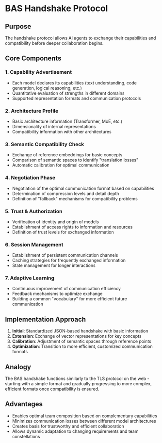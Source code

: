 # BAS Handshake Protocol

## Purpose
The handshake protocol allows AI agents to exchange their capabilities and compatibility before deeper collaboration begins.

## Core Components

### 1. Capability Advertisement
- Each model declares its capabilities (text understanding, code generation, logical reasoning, etc.)
- Quantitative evaluation of strengths in different domains
- Supported representation formats and communication protocols

### 2. Architecture Profile
- Basic architecture information (Transformer, MoE, etc.)
- Dimensionality of internal representations
- Compatibility information with other architectures

### 3. Semantic Compatibility Check
- Exchange of reference embeddings for basic concepts
- Comparison of semantic spaces to identify "translation losses"
- Automatic calibration for optimal communication

### 4. Negotiation Phase
- Negotiation of the optimal communication format based on capabilities
- Determination of compression levels and detail depth
- Definition of "fallback" mechanisms for compatibility problems

### 5. Trust & Authorization
- Verification of identity and origin of models
- Establishment of access rights to information and resources
- Definition of trust levels for exchanged information

### 6. Session Management
- Establishment of persistent communication channels
- Caching strategies for frequently exchanged information
- State management for longer interactions

### 7. Adaptive Learning
- Continuous improvement of communication efficiency
- Feedback mechanisms to optimize exchange
- Building a common "vocabulary" for more efficient future communication

## Implementation Approach

1. **Initial**: Standardized JSON-based handshake with basic information
2. **Extension**: Exchange of vector representations for key concepts
3. **Calibration**: Adjustment of semantic spaces through reference points
4. **Optimization**: Transition to more efficient, customized communication formats

## Analogy
The BAS handshake functions similarly to the TLS protocol on the web - starting with a simple format and gradually progressing to more complex, efficient formats once compatibility is ensured.

## Advantages
- Enables optimal team composition based on complementary capabilities
- Minimizes communication losses between different model architectures
- Creates basis for trustworthy and efficient collaboration
- Allows dynamic adaptation to changing requirements and team constellations